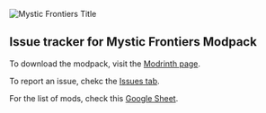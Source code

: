 ![Mystic Frontiers Title]([https://github.com/user-attachments/assets/42bc92d1-8d13-43be-9d55-2fafafe32d9f](https://github.com/joaovitorborges/Mystic-Frontiers-Modpack/blob/main/images/experimental%20logo.png?raw=true))

## Issue tracker for Mystic Frontiers Modpack

To download the modpack, visit the [Modrinth page](https://modrinth.com/modpack/mystic-frontiers).

To report an issue, chekc the [Issues tab](https://github.com/joaovitorborges/Mystic-Frontiers-Modpack/issues).

For the list of mods, check this [Google Sheet](https://docs.google.com/spreadsheets/d/1SSq1ETZdG2Da8c3F199cAPzELVFzXcPvyIIWQNAN0wc/edit?usp=sharing).
